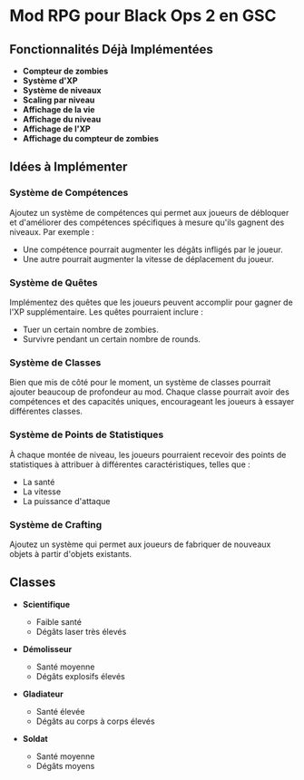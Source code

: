 # Mod RPG pour Black Ops 2 en GSC

## Fonctionnalités Déjà Implémentées

- **Compteur de zombies**
- **Système d'XP**
- **Système de niveaux**
- **Scaling par niveau**
- **Affichage de la vie**
- **Affichage du niveau**
- **Affichage de l'XP**
- **Affichage du compteur de zombies**

## Idées à Implémenter

### Système de Compétences
Ajoutez un système de compétences qui permet aux joueurs de débloquer et d'améliorer des compétences spécifiques à mesure qu'ils gagnent des niveaux. Par exemple :
- Une compétence pourrait augmenter les dégâts infligés par le joueur.
- Une autre pourrait augmenter la vitesse de déplacement du joueur.

### Système de Quêtes
Implémentez des quêtes que les joueurs peuvent accomplir pour gagner de l'XP supplémentaire. Les quêtes pourraient inclure :
- Tuer un certain nombre de zombies.
- Survivre pendant un certain nombre de rounds.

### Système de Classes
Bien que mis de côté pour le moment, un système de classes pourrait ajouter beaucoup de profondeur au mod. Chaque classe pourrait avoir des compétences et des capacités uniques, encourageant les joueurs à essayer différentes classes.

### Système de Points de Statistiques
À chaque montée de niveau, les joueurs pourraient recevoir des points de statistiques à attribuer à différentes caractéristiques, telles que :
- La santé
- La vitesse
- La puissance d'attaque

### Système de Crafting
Ajoutez un système qui permet aux joueurs de fabriquer de nouveaux objets à partir d'objets existants.

## Classes

- **Scientifique**
  - Faible santé
  - Dégâts laser très élevés

- **Démolisseur**
  - Santé moyenne
  - Dégâts explosifs élevés

- **Gladiateur**
  - Santé élevée
  - Dégâts au corps à corps élevés

- **Soldat**
  - Santé moyenne
  - Dégâts moyens
